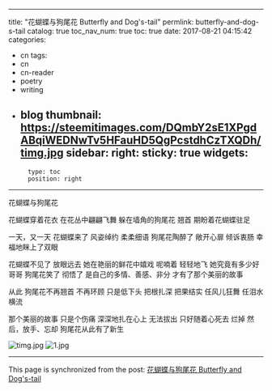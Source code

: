 
---
title: "花蝴蝶与狗尾花 Butterfly and Dog's-tail"
permlink: butterfly-and-dog-s-tail
catalog: true
toc_nav_num: true
toc: true
date: 2017-08-21 04:15:42
categories:
- cn
tags:
- cn
- cn-reader
- poetry
- writing
- blog
thumbnail: https://steemitimages.com/DQmbY2sE1XPgdABqiWEDNwTv5HFauHD5QgPcstdhCzTXQDh/timg.jpg
sidebar:
    right:
        sticky: true
widgets:
    -
        type: toc
        position: right
---


花蝴蝶与狗尾花

花蝴蝶穿着花衣
在花丛中翩翩飞舞
躲在墙角的狗尾花
翘首
期盼着花蝴蝶驻足

一天，又一天
花蝴蝶来了
风姿绰约
柔柔细语
狗尾花陶醉了
敞开心扉
倾诉衷肠
幸福地眯上了双眼

花蝴蝶不见了
放眼远去
她在艳丽的鲜花中嬉戏
呢喃着
轻轻地飞
她究竟有多少好哥哥
狗尾花笑了
彻悟了
是自己的多情、善感、非分
才有了那个美丽的故事

从此
狗尾花不再翘首
不再环顾
只是低下头
把根扎深
把果结实
任风儿狂舞
任泪水横流

那个美丽的故事
只是个伤痛
深深地扎在心上
无法拔出
只好随着心死去
烂掉
然后，放手、忘却
狗尾花从此有了新生

![timg.jpg](https://steemitimages.com/DQmbY2sE1XPgdABqiWEDNwTv5HFauHD5QgPcstdhCzTXQDh/timg.jpg)
![1.jpg](https://steemitimages.com/DQmVKtNYD1Re5BcWr7Q4Jhim2bNfWH6knUqidhK6GZ1mCnM/1.jpg)

- - -

This page is synchronized from the post: [花蝴蝶与狗尾花 Butterfly and Dog's-tail](https://steemit.com/@bring/butterfly-and-dog-s-tail)
